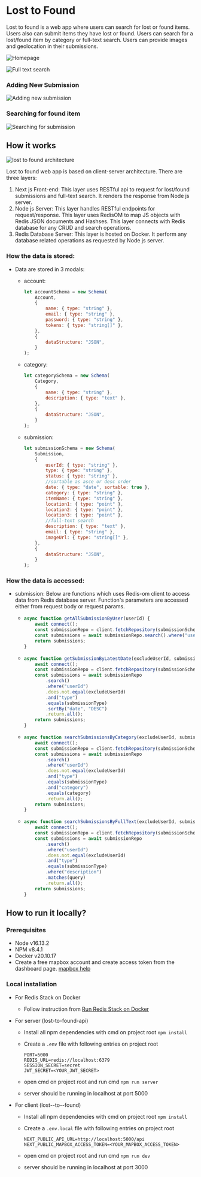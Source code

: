 # Lost to Found

Lost to found is a web app where users can search for lost or found items. Users also can submit items they have lost or found. Users can search for a lost/found item by category or full-text search. Users can provide images and geolocation in their submissions.

![Homepage](/public/readme%20assests/screenshot/2%20My%20submission%20detail.png)

![Full text search](/public/readme%20assests/screenshot/3%20Search%20by%20full%20text.png)

### Adding New Submission

![Adding new submission](/public/readme%20assests/gif/1%20Add%20Submission%20gif.gif)

### Searching for found item

![Searching for submission](/public/readme%20assests/gif/2%20Search%20gif.gif)

## How it works

![lost to found architecture](/public/readme%20assests/diagram/restWebServices.png)

Lost to found web app is based on client-server architecture. There are three layers:

1. Next js Front-end: This layer uses RESTful api to request for lost/found submissions and full-text search. It renders the response from Node js server.
2. Node js Server: This layer handles RESTful endpoints for request/response. This layer uses RedisOM to map JS objects with Redis JSON documents and Hashses. This layer connects with Redis database for any CRUD and search operations.
3. Redis Database Server: This layer is hosted on Docker. It perform any database related operations as requested by Node js server.

### How the data is stored:

- Data are stored in 3 modals:

  - account:

    ```javascript
    let accountSchema = new Schema(
    	Account,
    	{
    		name: { type: "string" },
    		email: { type: "string" },
    		password: { type: "string" },
    		tokens: { type: "string[]" },
    	},
    	{
    		dataStructure: "JSON",
    	}
    );
    ```

  - category:

    ```javascript
    let categorySchema = new Schema(
    	Category,
    	{
    		name: { type: "string" },
    		description: { type: "text" },
    	},
    	{
    		dataStructure: "JSON",
    	}
    );
    ```

  - submission:

    ```javascript
    let submissionSchema = new Schema(
    	Submission,
    	{
    		userId: { type: "string" },
    		type: { type: "string" },
    		status: { type: "string" },
    		//sortable as asce or desc order
    		date: { type: "date", sortable: true },
    		category: { type: "string" },
    		itemName: { type: "string" },
    		location1: { type: "point" },
    		location2: { type: "point" },
    		location3: { type: "point" },
    		//full-text search
    		description: { type: "text" },
    		email: { type: "string" },
    		imageUrl: { type: "string[]" },
    	},
    	{
    		dataStructure: "JSON",
    	}
    );
    ```

### How the data is accessed:

- submission: Below are functions which uses Redis-om client to access data from Redis database server. Function's parameters are accessed either from request body or request params.

  - ```javascript
    async function getAllSubmissionByUser(userId) {
    	await connect();
    	const submissionRepo = client.fetchRepository(submissionSchema);
    	const submissions = await submissionRepo.search().where("userId").equals(userId).return.all();
    	return submissions;
    }
    ```

  - ```javascript
    async function getSubmissionByLatestDate(excludeUserId, submissionType) {
    	await connect();
    	const submissionRepo = client.fetchRepository(submissionSchema);
    	const submissions = await submissionRepo
    		.search()
    		.where("userId")
    		.does.not.equal(excludeUserId)
    		.and("type")
    		.equals(submissionType)
    		.sortBy("date", "DESC")
    		.return.all();
    	return submissions;
    }
    ```

  - ```javascript
    async function searchSubmissionsByCategory(excludeUserId, submissionType, category) {
    	await connect();
    	const submissionRepo = client.fetchRepository(submissionSchema);
    	const submissions = await submissionRepo
    		.search()
    		.where("userId")
    		.does.not.equal(excludeUserId)
    		.and("type")
    		.equals(submissionType)
    		.and("category")
    		.equals(category)
    		.return.all();
    	return submissions;
    }
    ```

  - ```javascript
    async function searchSubmissionsByFullText(excludeUserId, submissionType, query) {
    	await connect();
    	const submissionRepo = client.fetchRepository(submissionSchema);
    	const submissions = await submissionRepo
    		.search()
    		.where("userId")
    		.does.not.equal(excludeUserId)
    		.and("type")
    		.equals(submissionType)
    		.where("description")
    		.matches(query)
    		.return.all();
    	return submissions;
    }
    ```

## How to run it locally?

### Prerequisites

- Node v16.13.2
- NPM v8.4.1
- Docker v20.10.17
- Create a free mapbox account and create access token from the dashboard page. [mapbox help](https://docs.mapbox.com/help/)

### Local installation

- For Redis Stack on Docker

  - Follow instruction from [Run Redis Stack on Docker](https://redis.io/docs/stack/get-started/install/docker/)

- For server (lost-to-found-api)

  - Install all npm dependencies with cmd on project root `npm install`

  - Create a `.env` file with following entries on project root

    ```
    PORT=5000
    REDIS_URL=redis://localhost:6379
    SESSION_SECRET=secret
    JWT_SECRET=<YOUR_JWT_SECRET>
    ```

  - open cmd on project root and run cmd `npm run server`
  - server should be running in localhost at port 5000

- For client (lost--to--found)

  - Install all npm dependencies with cmd on project root `npm install`

  - Create a `.env.local` file with following entries on project root

    ```
    NEXT_PUBLIC_API_URL=http://localhost:5000/api
    NEXT_PUBLIC_MAPBOX_ACCESS_TOKEN=<YOUR_MAPBOX_ACCESS_TOKEN>
    ```

  - open cmd on project root and run cmd `npm run dev`

  - server should be running in localhost at port 3000
